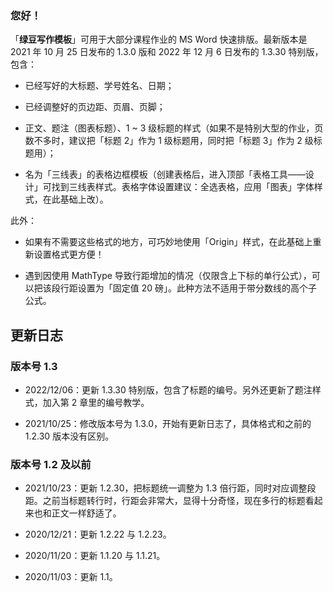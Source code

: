 ### 您好！

「**绿豆写作模板**」可用于大部分课程作业的 MS Word 快速排版。最新版本是 2021 年 10 月 25 日发布的 1.3.0 版和 2022 年 12 月 6 日发布的 1.3.30 特别版，包含：

- 已经写好的大标题、学号姓名、日期；

- 已经调整好的页边距、页眉、页脚；

- 正文、题注（图表标题）、1 ~ 3 级标题的样式（如果不是特别大型的作业，页数不多时，建议把「标题 2」作为 1 级标题用，同时把「标题 3」作为 2 级标题用）；

- 名为「三线表」的表格边框模板（创建表格后，进入顶部「表格工具——设计」可找到三线表样式。表格字体设置建议：全选表格，应用「图表」字体样式，在此基础上改）。

此外：

- 如果有不需要这些格式的地方，可巧妙地使用「Origin」样式，在此基础上重新设置格式更方便！

- 遇到因使用 MathType 导致行距增加的情况（仅限含上下标的单行公式），可以把该段行距设置为「固定值 20 磅」。此种方法不适用于带分数线的高个子公式。

## 更新日志

### 版本号 1.3

- 2022/12/06：更新 1.3.30 特别版，包含了标题的编号。另外还更新了题注样式，加入第 2 章里的编号教学。

- 2021/10/25：修改版本号为 1.3.0，开始有更新日志了，具体格式和之前的 1.2.30 版本没有区别。

### 版本号 1.2 及以前

- 2021/10/23：更新 1.2.30，把标题统一调整为 1.3 倍行距，同时对应调整段距。之前当标题转行时，行距会非常大，显得十分奇怪，现在多行的标题看起来也和正文一样舒适了。

- 2020/12/21：更新 1.2.22 与 1.2.23。

- 2020/11/20：更新 1.1.20 与 1.1.21。

- 2020/11/03：更新 1.1。
